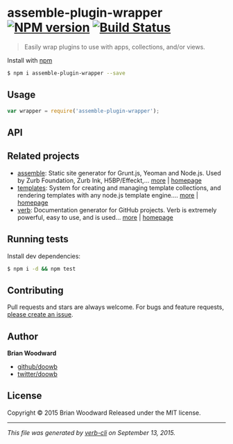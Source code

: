 # assemble-plugin-wrapper [![NPM version](https://badge.fury.io/js/assemble-plugin-wrapper.svg)](http://badge.fury.io/js/assemble-plugin-wrapper)  [![Build Status](https://travis-ci.org/doowb/assemble-plugin-wrapper.svg)](https://travis-ci.org/doowb/assemble-plugin-wrapper)

> Easily wrap plugins to use with apps, collections, and/or views.

Install with [npm](https://www.npmjs.com/)

```sh
$ npm i assemble-plugin-wrapper --save
```

## Usage

```js
var wrapper = require('assemble-plugin-wrapper');
```

## API

## Related projects

* [assemble](https://www.npmjs.com/package/assemble): Static site generator for Grunt.js, Yeoman and Node.js. Used by Zurb Foundation, Zurb Ink, H5BP/Effeckt,… [more](https://www.npmjs.com/package/assemble) | [homepage](http://assemble.io)
* [templates](https://www.npmjs.com/package/templates): System for creating and managing template collections, and rendering templates with any node.js template engine.… [more](https://www.npmjs.com/package/templates) | [homepage](https://github.com/jonschlinkert/templates)
* [verb](https://www.npmjs.com/package/verb): Documentation generator for GitHub projects. Verb is extremely powerful, easy to use, and is used… [more](https://www.npmjs.com/package/verb) | [homepage](https://github.com/verbose/verb)

## Running tests

Install dev dependencies:

```sh
$ npm i -d && npm test
```

## Contributing

Pull requests and stars are always welcome. For bugs and feature requests, [please create an issue](https://github.com/doowb/assemble-plugin-wrapper/issues/new).

## Author

**Brian Woodward**

+ [github/doowb](https://github.com/doowb)
+ [twitter/doowb](http://twitter.com/doowb)

## License

Copyright © 2015 Brian Woodward
Released under the MIT license.

***

_This file was generated by [verb-cli](https://github.com/assemble/verb-cli) on September 13, 2015._